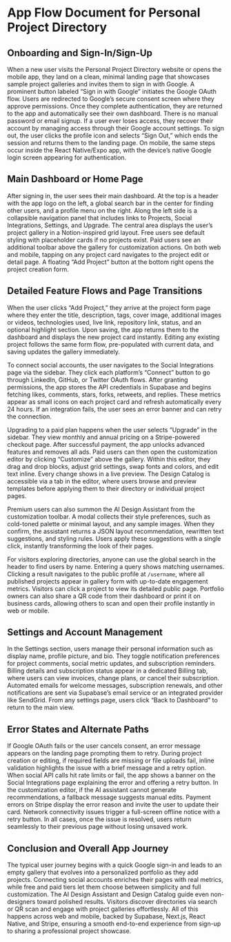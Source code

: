 # App Flow Document for Personal Project Directory

## Onboarding and Sign-In/Sign-Up
When a new user visits the Personal Project Directory website or opens the mobile app, they land on a clean, minimal landing page that showcases sample project galleries and invites them to sign in with Google. A prominent button labeled “Sign in with Google” initiates the Google OAuth flow. Users are redirected to Google’s secure consent screen where they approve permissions. Once they complete authentication, they are returned to the app and automatically see their own dashboard. There is no manual password or email signup. If a user ever loses access, they recover their account by managing access through their Google account settings. To sign out, the user clicks the profile icon and selects “Sign Out,” which ends the session and returns them to the landing page. On mobile, the same steps occur inside the React Native/Expo app, with the device’s native Google login screen appearing for authentication.

## Main Dashboard or Home Page
After signing in, the user sees their main dashboard. At the top is a header with the app logo on the left, a global search bar in the center for finding other users, and a profile menu on the right. Along the left side is a collapsible navigation panel that includes links to Projects, Social Integrations, Settings, and Upgrade. The central area displays the user’s project gallery in a Notion-inspired grid layout. Free users see default styling with placeholder cards if no projects exist. Paid users see an additional toolbar above the gallery for customization actions. On both web and mobile, tapping on any project card navigates to the project edit or detail page. A floating “Add Project” button at the bottom right opens the project creation form.

## Detailed Feature Flows and Page Transitions
When the user clicks “Add Project,” they arrive at the project form page where they enter the title, description, tags, cover image, additional images or videos, technologies used, live link, repository link, status, and an optional highlight section. Upon saving, the app returns them to the dashboard and displays the new project card instantly. Editing any existing project follows the same form flow, pre-populated with current data, and saving updates the gallery immediately.

To connect social accounts, the user navigates to the Social Integrations page via the sidebar. They click each platform’s “Connect” button to go through LinkedIn, GitHub, or Twitter OAuth flows. After granting permissions, the app stores the API credentials in Supabase and begins fetching likes, comments, stars, forks, retweets, and replies. These metrics appear as small icons on each project card and refresh automatically every 24 hours. If an integration fails, the user sees an error banner and can retry the connection.

Upgrading to a paid plan happens when the user selects “Upgrade” in the sidebar. They view monthly and annual pricing on a Stripe-powered checkout page. After successful payment, the app unlocks advanced features and removes all ads. Paid users can then open the customization editor by clicking “Customize” above the gallery. Within this editor, they drag and drop blocks, adjust grid settings, swap fonts and colors, and edit text inline. Every change shows in a live preview. The Design Catalog is accessible via a tab in the editor, where users browse and preview templates before applying them to their directory or individual project pages.

Premium users can also summon the AI Design Assistant from the customization toolbar. A modal collects their style preferences, such as cold-toned palette or minimal layout, and any sample images. When they confirm, the assistant returns a JSON layout recommendation, rewritten text suggestions, and styling rules. Users apply these suggestions with a single click, instantly transforming the look of their pages.

For visitors exploring directories, anyone can use the global search in the header to find users by name. Entering a query shows matching usernames. Clicking a result navigates to the public profile at `/username`, where all published projects appear in gallery form with up-to-date engagement metrics. Visitors can click a project to view its detailed public page. Portfolio owners can also share a QR code from their dashboard or print it on business cards, allowing others to scan and open their profile instantly in web or mobile.

## Settings and Account Management
In the Settings section, users manage their personal information such as display name, profile picture, and bio. They toggle notification preferences for project comments, social metric updates, and subscription reminders. Billing details and subscription status appear in a dedicated Billing tab, where users can view invoices, change plans, or cancel their subscription. Automated emails for welcome messages, subscription renewals, and other notifications are sent via Supabase’s email service or an integrated provider like SendGrid. From any settings page, users click “Back to Dashboard” to return to the main view.

## Error States and Alternate Paths
If Google OAuth fails or the user cancels consent, an error message appears on the landing page prompting them to retry. During project creation or editing, if required fields are missing or file uploads fail, inline validation highlights the issue with a brief message and a retry option. When social API calls hit rate limits or fail, the app shows a banner on the Social Integrations page explaining the error and offering a retry button. In the customization editor, if the AI assistant cannot generate recommendations, a fallback message suggests manual edits. Payment errors on Stripe display the error reason and invite the user to update their card. Network connectivity issues trigger a full-screen offline notice with a retry button. In all cases, once the issue is resolved, users return seamlessly to their previous page without losing unsaved work.

## Conclusion and Overall App Journey
The typical user journey begins with a quick Google sign-in and leads to an empty gallery that evolves into a personalized portfolio as they add projects. Connecting social accounts enriches their pages with real metrics, while free and paid tiers let them choose between simplicity and full customization. The AI Design Assistant and Design Catalog guide even non-designers toward polished results. Visitors discover directories via search or QR scan and engage with project galleries effortlessly. All of this happens across web and mobile, backed by Supabase, Next.js, React Native, and Stripe, ensuring a smooth end-to-end experience from sign-up to sharing a professional project showcase.